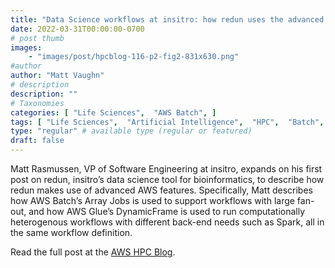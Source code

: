 ```yaml
---
title: "Data Science workflows at insitro: how redun uses the advanced service features from AWS Batch and AWS Glue"
date: 2022-03-31T00:00:00-0700
# post thumb
images:
    - "images/post/hpcblog-116-p2-fig2-831x630.png"
#author
author: "Matt Vaughn"
# description
description: ""
# Taxonomies
categories: [ "Life Sciences",  "AWS Batch", ]
tags: [ "Life Sciences",  "Artificial Intelligence",  "HPC",  "Batch",  "Glue",  "hpcblog", ]
type: "regular" # available type (regular or featured)
draft: false
---
```


Matt Rasmussen, VP of Software Engineering at insitro, expands on his first post on redun, insitro’s data science tool for bioinformatics, to describe how redun makes use of advanced AWS features. Specifically, Matt describes how AWS Batch’s Array Jobs is used to support workflows with large fan-out, and how AWS Glue’s DynamicFrame is used to run computationally heterogenous workflows with different back-end needs such as Spark, all in the same workflow definition.

Read the full post at the [AWS HPC Blog](https://aws.amazon.com/blogs/hpc/how-insitro-redun-uses-advanced-aws-features/).
